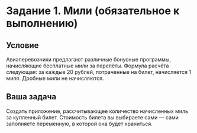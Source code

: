 # Задание 1. Мили (обязательное к выполнению)

## Условие
Авиаперевозчики предлагают различные бонусные программы, начисляющие бесплатные мили за перелёты. Формула расчёта следующая: за каждые 20 рублей, потраченные на билет, начисляется 1 миля. Дробные мили не начисляются.

## Ваша задача
Создать приложение, рассчитывающее количество начисленных миль за купленный билет. Стоимость билета вы выбираете сами — сами заполняете переменную, в которой она будет храниться.